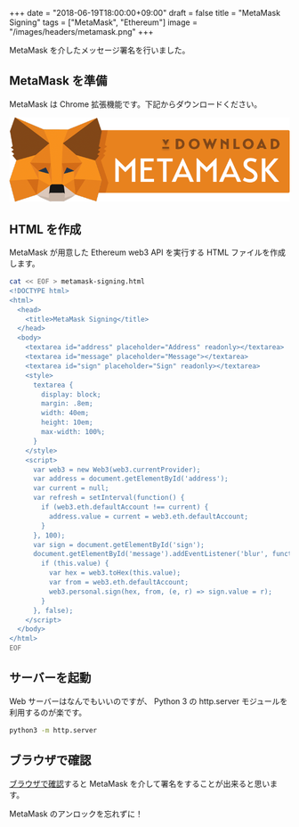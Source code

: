 +++
date = "2018-06-19T18:00:00+09:00"
draft = false
title = "MetaMask Signing"
tags = ["MetaMask", "Ethereum"]
image = "/images/headers/metamask.png"
+++

MetaMask を介したメッセージ署名を行いました。

## MetaMask を準備

MetaMask は Chrome 拡張機能です。下記からダウンロードください。

[![MetaMask](/images/metamask-dl.png)](https://metamask.io/)

## HTML を作成

MetaMask が用意した Ethereum web3 API を実行する HTML ファイルを作成します。

```sh
cat << EOF > metamask-signing.html
<!DOCTYPE html>
<html>
  <head>
    <title>MetaMask Signing</title>
  </head>
  <body>
    <textarea id="address" placeholder="Address" readonly></textarea>
    <textarea id="message" placeholder="Message"></textarea>
    <textarea id="sign" placeholder="Sign" readonly></textarea>
    <style>
      textarea {
        display: block;
        margin: .8em;
        width: 40em;
        height: 10em;
        max-width: 100%;
      }
    </style>
    <script>
      var web3 = new Web3(web3.currentProvider);
      var address = document.getElementById('address');
      var current = null;
      var refresh = setInterval(function() {
        if (web3.eth.defaultAccount !== current) {
          address.value = current = web3.eth.defaultAccount;
        }
      }, 100);
      var sign = document.getElementById('sign');
      document.getElementById('message').addEventListener('blur', function() {
        if (this.value) {
          var hex = web3.toHex(this.value);
          var from = web3.eth.defaultAccount;
          web3.personal.sign(hex, from, (e, r) => sign.value = r);
        }
      }, false);
    </script>
  </body>
</html>
EOF
```

## サーバーを起動

Web サーバーはなんでもいいのですが、 Python 3 の http.server モジュールを利用するのが楽です。

```sh
python3 -m http.server
```

## ブラウザで確認

[ブラウザで確認](/docs/metamask-signing.html)すると MetaMask を介して署名をすることが出来ると思います。

MetaMask のアンロックを忘れずに！
